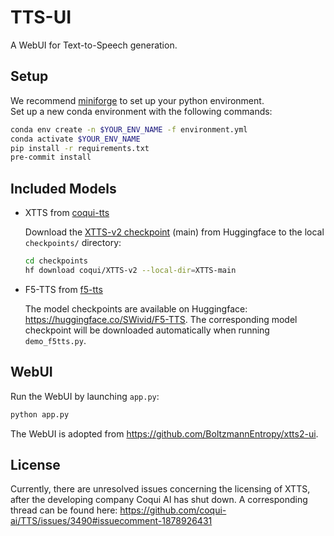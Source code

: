 # TTS-UI

A WebUI for Text-to-Speech generation.

## Setup

We recommend [miniforge](https://conda-forge.org/download/) to set up your python environment. \
Set up a new conda environment with the following commands:

```bash
conda env create -n $YOUR_ENV_NAME -f environment.yml
conda activate $YOUR_ENV_NAME
pip install -r requirements.txt
pre-commit install
```

## Included Models

- XTTS from [coqui-tts](https://github.com/idiap/coqui-ai-TTS)

    Download the [XTTS-v2 checkpoint](https://huggingface.co/coqui/XTTS-v2) (main) from Huggingface to the local `checkpoints/` directory:

    ```bash
    cd checkpoints
    hf download coqui/XTTS-v2 --local-dir=XTTS-main
    ```

- F5-TTS from [f5-tts](https://github.com/SWivid/F5-TTS)

    The model checkpoints are available on Huggingface: <https://huggingface.co/SWivid/F5-TTS>.
    The corresponding model checkpoint will be downloaded automatically when running `demo_f5tts.py`.

## WebUI

Run the WebUI by launching `app.py`:

```bash
python app.py
```

The WebUI is adopted from <https://github.com/BoltzmannEntropy/xtts2-ui>.

## License

Currently, there are unresolved issues concerning the licensing of XTTS, after the developing company Coqui AI has shut down.
A corresponding thread can be found here: <https://github.com/coqui-ai/TTS/issues/3490#issuecomment-1878926431>
